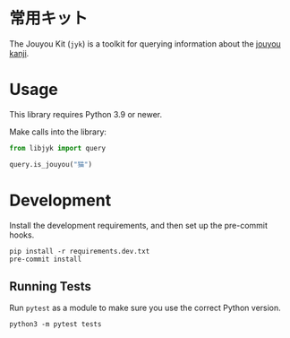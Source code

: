 # 常用キット

The Jouyou Kit (`jyk`) is a toolkit for querying information about the
[jouyou kanji](https://en.wikipedia.org/wiki/J%C5%8Dy%C5%8D_kanji).

# Usage

This library requires Python 3.9 or newer.

Make calls into the library:

```py
from libjyk import query

query.is_jouyou("猫")
```

# Development

Install the development requirements, and then set up the pre-commit hooks.

```
pip install -r requirements.dev.txt
pre-commit install
```

## Running Tests

Run `pytest` as a module to make sure you use the correct Python version.

```
python3 -m pytest tests
```
